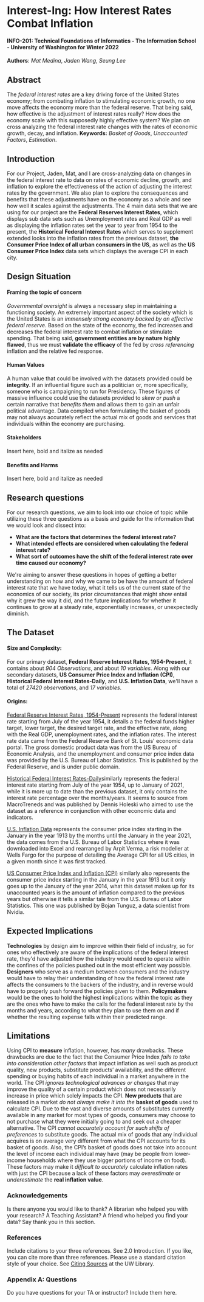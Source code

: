# Interest-Ing:	How Interest Rates Combat Inflation

#### **INFO-201: Technical Foundations of Informatics - The Information School - University of Washington for Winter 2022**

**Authors**: *Mat Medina*, *Jaden Wang*, *Seung Lee*

## Abstract
The *federal interest rates* are a key driving force of the United States economy; from combating inflation to stimulating economic growth, no one move affects the economy more than the federal reserve. That being said, how effective is the adjustment of interest rates really? How does the economy scale with this supposedly highly effective system? We plan on cross analyzing the federal interest rate changes with the rates of economic growth, decay, and inflation. **Keywords:** *Basket of Goods*, *Unaccounted Factors*, *Estimation*.

## Introduction
For our Project, Jaden, Mat, and I are cross-analyzing data on changes in the federal interest rate to data on rates of economic decline, growth, and inflation to explore the effectiveness of the action of adjusting the interest rates by the government. We also plan to explore the consequences and benefits that these adjustments have on the economy as a whole and see how well it scales against the adjustments. The 4 main data sets that we are using for our project are the **Federal Reserves Interest Rates**, which displays sub data sets such as Unemployment rates and Real GDP as well as displaying the inflation rates set the year to year from 1954 to the present, the **Historical Federal Interest Rates** which serves to supplement extended looks into the inflation rates from the previous dataset, **the Consumer Price Index of all urban consumers in the US**, as well as the **US Consumer Price Index** data sets which displays the average CPI in each city.

## Design Situation
#### Framing the topic of concern
*Governmental oversight* is always a necessary step in maintaining a functioning society. An extremely important aspect of the society which is the United States is an *immensely strong economy backed by an effective federal reserve*. Based on the state of the economy, the fed increases and decreases the federal interest rate to combat inflation or stimulate spending. That being said, **government entities are by nature highly flawed**, thus we must **validate the efficacy** of the fed by *cross referencing* inflation and the relative fed response.

#### Human Values
A human value that could be involved with the datasets provided could be **integrity**. If an influential figure such as a politician or, more specifically, someone who is campaigning to run for Presidency. These figures of massive influence could use the datasets provided to *skew or push* a certain narrative that *benefits them* and allows them to gain an unfair political advantage. Data compiled when formulating the basket of goods may not always accurately reflect the actual mix of goods and services that individuals within the economy are purchasing.

#### Stakeholders
Insert here, bold and italize as needed

#### Benefits and Harms
Insert here, bold and italize as needed

## Research questions
For our research questions, we aim to look into our choice of topic while utilizing these three questions as a basis and guide for the information that we would look and dissect into:
* **What are the factors that determines the federal interest rate?**
* **What intended effects are considered when calculating the federal interest rate?**
* **What sort of outcomes have the shift of the federal interest rate over time caused our economy?**

We're aiming to answer these questions in hopes of getting a better understanding on  how and why we came to be have the amount of federal interest rate that we have today, what it tells us of the current state of the economics of our society, its prior circumstances that might show entail why it grew the way it did, and the future implications for whether it continues to grow at a steady rate, exponentially increases, or unexpectedly diminish.

## The Dataset
#### Size and Complexity:
For our primary dataset, **Federal Reserve Interest Rates, 1954-Present**, it contains about *904 Observations*, and about *10 variables*. Along with our secondary datasets, **US Consumer Price Index and Inflation (CPI)**, **Historical Federal Interest Rates-Daily**, and **U.S. Inflation Data**, we'll have a total of *27420 observations*, and *17 variables*.

#### Origins:
[Federal Reserve Interest Rates, 1954-Present](https://www.kaggle.com/federalreserve/interest-rates) represents the federal interest rate starting from July of the year 1954, it details a the federal funds higher target, lower target, the desired target rate, and the effective rate, along with the Real  GDP, unemployment rates, and the inflation rates. The interest rate data came from the Federal Reserve Bank of St. Louis' economic data portal. The gross domestic product data was from the US Bureau of Economic Analysis, and the unemployment and consumer price index data was provided by the U.S. Bureau of Labor Statistics. This is published by the Federal Reserve, and is under public domain.

 [Historical Federal Interest Rates-Daily](https://www.kaggle.com/dennisholeski/historical-fed-funds)similarly represents the federal interest rate starting from July of the year 1954, up to January of 2021, while it is more up to date than the previous dataset, it only contains the interest rate percentage over the months/years. It seems to source from MacroTreneds and was published by Dennis Holeski who aimed to use the dataset as a reference in conjunction with other economic data and indicators.

[U.S. Inflation Data](https://www.kaggle.com/varpit94/us-inflation-data-updated-till-may-2021) represents the consumer price index starting in the January in the year 1913 by the months until the January in the year 2021, the data comes from the U.S. Bureau of Labor Statistics where it was downloaded into Excel and rearranged by Arpit Verma, a risk modeller at Wells Fargo for the purpose of detailing the Average CPI for all US cities, in a given month since it was first tracked.

[US Consumer Price Index and Inflation (CPI)](https://www.kaggle.com/tunguz/us-consumer-price-index-and-inflation-cpi) similarly also represents the consumer price index starting in the January in the year 1913 but it only goes up to the January of the year 2014, what this dataset makes up for its unaccounted years is the amount of inflation compared to the previous years but otherwise it tells a similar tale from the U.S. Bureau of Labor Statistics. This one was published by Bojan Tunguz, a data scientist from Nvidia.

## Expected Implications
**Technologies** by design aim to improve within their field of industry, so for ones who effectively are aware of the implications of the federal interest rate, they'd have adjusted how the industry would need to operate within the confines of the policies pushed out in the most efficient way possible. **Designers** who serve as a medium between consumers and the industry would have to relay their understanding of how the federal interest rate affects the consumers to the backers of the industry, and in reverse would have to properly push forward the policies given to them. **Policymakers** would be the ones to hold the highest implications within the topic as they are the ones who have to make the calls for the federal interest rate by the months and years, according to what they plan to use them on and if whether the resulting expense falls within their predicted range.

## Limitations
Using CPI to **measure** inflation, however, has *many* drawbacks. These drawbacks are due to the fact that the Consumer Price Index *fails to take into consideration other factors* that impact inflation as well such as product quality, new products, substitute products’ availability, and the different spending or buying habits of each individual in a market anywhere in the world. The CPI *ignores technological advances or changes* that may improve the quality of a certain product which does not necessarily increase in price which solely impacts the CPI. **New products** that are released in a market *do not always make it into the* **basket of goods** used to calculate CPI. Due to the vast and diverse amounts of substitutes currently available in any market for most types of goods, consumers may choose to not purchase what they were initially going to and seek out a cheaper alternative. The CPI *cannot accurately account for such shifts of preferences* to substitute goods. The actual mix of goods that any individual acquires is on average very different from what the CPI accounts for its basket of goods. Also, the CPI’s basket of goods does not take into account the level of income each individual may have (may be people from lower-income households where they use bigger portions of income on food). These factors may make it *difficult to accurately* calculate inflation rates with just the CPI because a lack of these factors may *overestimate* or *underestimate* the **real inflation value**.

### Acknowledgements
Is there anyone you would like to thank? A librarian who helped you with your research? A Teaching Assistant? A friend who helped you find your data? Say thank you in this section.

### References
Include citations to your three references. See 2.0 Introduction. If you like, you can cite more than three references.  Please use a standard citation style of your choice.  See [Citing Sources](https://guides.lib.uw.edu/research/citations) at the UW Library.

### Appendix A: Questions
Do you have questions for your TA or instructor?  Include them here.
